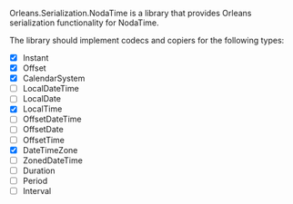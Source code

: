Orleans.Serialization.NodaTime is a library that provides Orleans serialization functionality for NodaTime.

The library should implement codecs and copiers for the following types:

- [x] Instant
- [x] Offset
- [x] CalendarSystem
- [ ] LocalDateTime
- [ ] LocalDate
- [x] LocalTime
- [ ] OffsetDateTime
- [ ] OffsetDate
- [ ] OffsetTime
- [x] DateTimeZone
- [ ] ZonedDateTime
- [ ] Duration
- [ ] Period
- [ ] Interval
